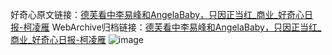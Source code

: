 好奇心原文链接：[德芙看中李易峰和AngelaBaby，只因正当红_商业_好奇心日报-柯凌雁](https://www.qdaily.com/articles/8983.html)
WebArchive归档链接：[德芙看中李易峰和AngelaBaby，只因正当红_商业_好奇心日报-柯凌雁](http://web.archive.org/web/20160807233815/http://www.qdaily.com/articles/8983.html)
![image](http://ww3.sinaimg.cn/large/007d5XDply1g3ve3kw8t4j30u033t7wh)